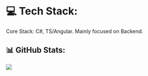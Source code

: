 # 💻 Tech Stack:
Core Stack: C#, TS/Angular. Mainly focused on Backend.

## 📊 GitHub Stats:
![](https://github-readme-stats.vercel.app/api?username=nneshhh9&theme=dracula&hide_border=false&include_all_commits=false&count_private=false)<br/>
